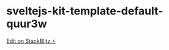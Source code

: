 # sveltejs-kit-template-default-quur3w

[Edit on StackBlitz ⚡️](https://stackblitz.com/edit/sveltejs-kit-template-default-quur3w)
